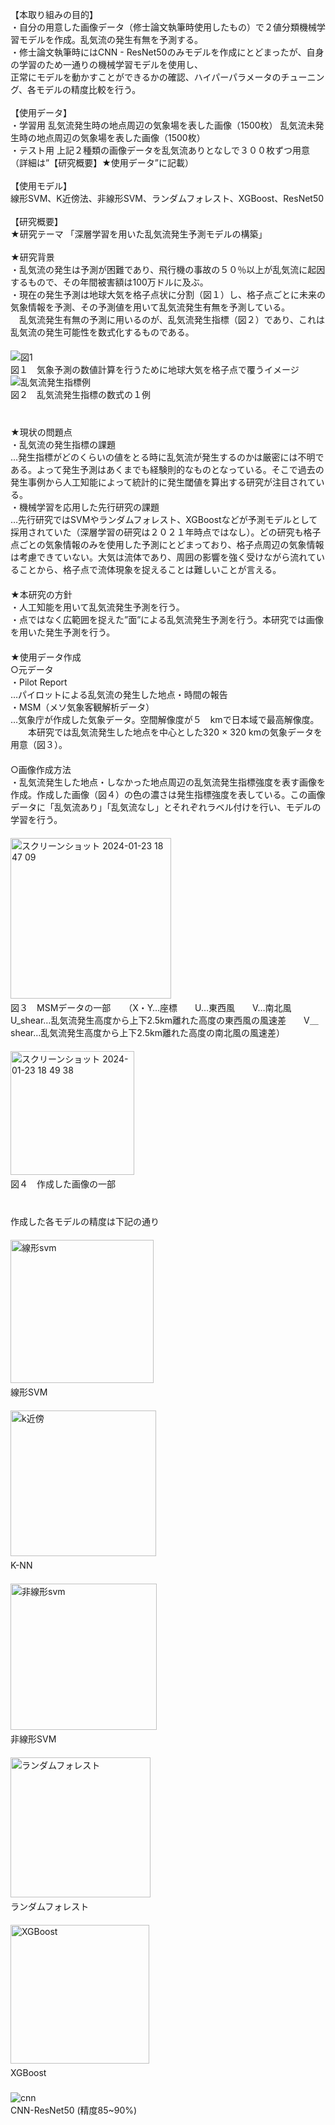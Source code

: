 【本取り組みの目的】<br>
・自分の用意した画像データ（修士論文執筆時使用したもの）で２値分類機械学習モデルを作成。乱気流の発生有無を予測する。<br>
・修士論文執筆時にはCNN - ResNet50のみモデルを作成にとどまったが、自身の学習のため一通りの機械学習モデルを使用し、<br>
正常にモデルを動かすことができるかの確認、ハイパーパラメータのチューニング、各モデルの精度比較を行う。<br>
<br>
【使用データ】<br>
・学習用 乱気流発生時の地点周辺の気象場を表した画像（1500枚） 乱気流未発生時の地点周辺の気象場を表した画像（1500枚）<br>
・テスト用 上記２種類の画像データを乱気流ありとなしで３００枚ずつ用意 （詳細は”【研究概要】★使用データ”に記載）<br>
<br>
【使用モデル】<br>
線形SVM、K近傍法、非線形SVM、ランダムフォレスト、XGBoost、ResNet50<br>
<br>
【研究概要】<br>
★研究テーマ 「深層学習を用いた乱気流発生予測モデルの構築」　<br>
<br>
★研究背景<br>
・乱気流の発生は予測が困難であり、飛行機の事故の５０％以上が乱気流に起因するもので、その年間被害額は100万ドルに及ぶ。 　　<br>
・現在の発生予測は地球大気を格子点状に分割（図１）し、格子点ごとに未来の気象情報を予測、その予測値を用いて乱気流発生有無を予測している。　　<br>
　乱気流発生有無の予測に用いるのが、乱気流発生指標（図２）であり、これは乱気流の発生可能性を数式化するものである。　　<br>
　　<br>
![図1](https://github.com/Keisuke-watanabee/classification-of-turbulence/assets/154974337/11f8624f-fc37-400d-a770-d9acebe7f9d5)　　<br>
図１　気象予測の数値計算を行うために地球大気を格子点で覆うイメージ　　<br>
![乱気流発生指標例](https://github.com/Keisuke-watanabee/classification-of-turbulence/assets/154974337/a6b73980-1096-4f43-9ca7-990e03518585)　　<br>
図２　乱気流発生指標の数式の１例　　<br>
　　<br>
　　<br>
★現状の問題点　　<br>
・乱気流の発生指標の課題　　<br>
…発生指標がどのくらいの値をとる時に乱気流が発生するのかは厳密には不明である。よって発生予測はあくまでも経験則的なものとなっている。そこで過去の発生事例から人工知能によって統計的に発生閾値を算出する研究が注目されている。　　<br>
・機械学習を応用した先行研究の課題　　<br>
…先行研究ではSVMやランダムフォレスト、XGBoostなどが予測モデルとして採用されていた（深層学習の研究は２０２１年時点ではなし）。どの研究も格子点ごとの気象情報のみを使用した予測にとどまっており、格子点周辺の気象情報は考慮できていない。大気は流体であり、周囲の影響を強く受けながら流れていることから、格子点で流体現象を捉えることは難しいことが言える。　　<br>
　　<br>
★本研究の方針　　<br>
・人工知能を用いて乱気流発生予測を行う。　　<br>
・点ではなく広範囲を捉えた”面”による乱気流発生予測を行う。本研究では画像を用いた発生予測を行う。　　<br>
　　<br>
★使用データ作成　　<br>
○元データ　　<br>
・Pilot Report　　<br>
…パイロットによる乱気流の発生した地点・時間の報告　　<br>
・MSM（メソ気象客観解析データ）　　<br>
…気象庁が作成した気象データ。空間解像度が５　kmで日本域で最高解像度。　　<br>
　　本研究では乱気流発生した地点を中心とした320 × 320 kmの気象データを用意（図３）。　　<br>
　　<br>
○画像作成方法　　<br>
・乱気流発生した地点・しなかった地点周辺の乱気流発生指標強度を表す画像を作成。作成した画像（図４）の色の濃さは発生指標強度を表している。この画像データに「乱気流あり」「乱気流なし」とそれぞれラベル付けを行い、モデルの学習を行う。　　<br>
　　<br>
<img width="257" alt="スクリーンショット 2024-01-23 18 47 09" src="https://github.com/Keisuke-watanabee/classification-of-turbulence/assets/154974337/1dd45705-d160-4704-8eb6-87aae8a1bd9b">　　<br>
図３　MSMデータの一部　　（X・Y…座標　　U…東西風　　V…南北風　　U_shear…乱気流発生高度から上下2.5km離れた高度の東西風の風速差　　V＿shear…乱気流発生高度から上下2.5km離れた高度の南北風の風速差）　　<br>
　　<br>
<img width="198" alt="スクリーンショット 2024-01-23 18 49 38" src="https://github.com/Keisuke-watanabee/classification-of-turbulence/assets/154974337/406feef7-7639-494f-86a4-b06cb4de9311">　　<br>
図４　作成した画像の一部　　<br>
　　<br>
　　<br>
作成した各モデルの精度は下記の通り　　<br>
　　<br>
<img width="229" alt="線形svm" src="https://github.com/Keisuke-watanabee/classification-of-turbulence/assets/154974337/0b41e9b8-7715-4c5e-9067-5c3d3ff5d097">　　<br>
線形SVM　　<br>
　　<br>
<img width="233" alt="k近傍" src="https://github.com/Keisuke-watanabee/classification-of-turbulence/assets/154974337/9e045c2a-a444-41af-a5e6-6a8135b31d0c">　　<br>
K-NN　　<br>
　　<br>
<img width="234" alt="非線形svm" src="https://github.com/Keisuke-watanabee/classification-of-turbulence/assets/154974337/b3494410-efcd-415c-9c5f-2c44535bd036">　　<br>
非線形SVM　　<br>
　　<br>
<img width="224" alt="ランダムフォレスト" src="https://github.com/Keisuke-watanabee/classification-of-turbulence/assets/154974337/068086e3-16ab-4737-8c50-f09f24be542f">　　<br>
ランダムフォレスト　　<br>
　　<br>
<img width="222" alt="XGBoost" src="https://github.com/Keisuke-watanabee/classification-of-turbulence/assets/154974337/2e1a2c20-9bee-4436-be4d-4084ac59994d">　　<br>
XGBoost　　<br>
　　<br>
![cnn](https://github.com/Keisuke-watanabee/classification-of-turbulence/assets/154974337/6aa79af6-f1e4-4f96-a738-ea401829abc5)　　<br>
CNN-ResNet50 (精度85~90%)　　<br>



